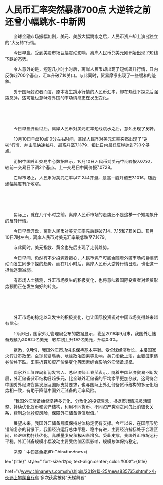 # 人民币汇率突然暴涨700点 大逆转之前还曾小幅跳水-中新网

　　全球金融市场振幅加剧，美元、美股大幅跳水之后，人民币资产却上演出独立的“大反转”行情。

　　今日早盘，受到美股市场巨幅震动影响，离岸人民币兑美元刚开始出现了短线下跌的态势。

　　令人意外的是，短短几小时小时后，离岸人民币却出现了短线飙升行情，日内反弹超700个基点，汇率升破7.10关口。与此同时，贸易摩擦出现了一些缓和的迹象。

　　对于国际投资者而言，原本发生跳水行情的人民币汇率，却在短线下探之后强势反弹。这可能也意味着外围的市场情绪正在发生变化。

　　

　　

　　今日早盘开盘过后，离岸人民币对美元汇率短线跳水之后，意外出现了反转。

　　10月10日早盘10点10分左右时间，离岸人民币对美元汇率突然出现了“逆转”行情，并出现快速拉升，最高升至7.1679，相比日内最低反弹达到733个基点。

　　而据中国外汇交易中心数据显示，10月10日人民币对美元中间价报7.0730，较前一交易日下调2个基点。上一交易日中间价报7.0728。

　　在岸市场上，人民币对美元汇率以7.1244开盘，最高一度升值至7.1016，随后涨幅幅度有所收窄。

　　

　　

　　实际上，就在几个小时之前，离岸人民币市场的走势还不是这样一个短期飙升的反转行情。

　　今日早盘开盘，离岸人民币对美元汇率先后跌破7.14、7.15和7.16关口。10月10日7时左右，离岸人民币对美元汇率最低跌至7.1679。

　　与此同时，美元指数、黄金也先后出现了走弱趋势。

　　今日早间，仍然有不少投资者担心，人民币资产可能会随着外围市场的巨幅波动而发生同步下探的趋势。而在几小时后，离岸人民币大逆转行情出现，也让这一担忧逐渐减弱。

　　有市场人士猜测，外汇市场发生的积极变化，也将意味着国际投资者对经贸形势预期正在发生向好的转变。

　　

　　

　　外汇市场的稳定以及发生的积极变化，也让国际投资者对中国市场变得越来越有信心。

　　10月6日，国家外汇管理局公布的数据显示，截至2019年9月末，我国外汇储备规模为30924亿美元，较年初上升197亿美元，升幅0.6%。

　　据悉，9月份，我国外汇市场供求保持基本平衡。受全球经济增长、主要国家央行货币政策、全球贸易局势、地缘政治因素等影响，美元指数上涨，主要国家债券价格下跌。汇率折算和资产价格变化等因素综合影响外汇储备规模。

　　国家外汇管理局新闻发言人、总经济师王春英表示，随着中国经济贸易不断发展，外汇储备货币结构日趋多元，比全球外汇储备的平均水平更加分散。这既符合中国对外经济贸易发展及国际支付要求，也与国际上外汇储备货币结构的多元化趋势相一致，有助于降低中国外汇储备的汇率风险。

　　“我国外汇储备始终坚持多元化、分散化的投资理念，根据市场情况灵活调整、持续优化货币和资产结构，利用不同货币、不同资产类别之间的此消彼长关系，控制总体投资风险，保障外汇储备保值增值。”

　　展望未来，我国外汇储备规模保持总体稳定仍有支撑。今年以来，在国际形势错综复杂的背景下，我国经济运行总体平稳、稳中有进，主要经济指标处于合理区间，经济结构持续优化，高质量发展积极因素增多。受此支撑，我国外汇市场运行平稳，外汇储备规模小幅波动主要受估值因素影响，规模总体保持稳定。

　　来源：中国基金报(ID:Chinafundnews)

le="{title}" style=" font-size:12px; text-align:center; color:#000">{title}

href="//www.chinanews.com/sh/shipin/2019/10-25/news835765.shtml">小伙迷上攀爬自行车 多次获奖被称“天梯舞者”
